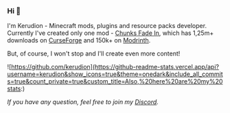 ### Hi 👋
I'm Kerudion - Minecraft mods, plugins and resource packs developer.
Currently I've created only one mod - [Chunks Fade In](https://modrinth.com/mod/chunks-fade-in), which has 1,25m+ downloads on [CurseForge](https://www.curseforge.com/minecraft/mc-mods/chunks-fade-in) and 150k+ on [Modrinth](https://modrinth.com/mod/chunks-fade-in).

But, of course, I won't stop and I'll create even more content!

![https://github.com/kerudion](https://github-readme-stats.vercel.app/api?username=kerudion&show_icons=true&theme=onedark&include_all_commits=true&count_private=true&custom_title=Also,%20here%20are%20my%20stats:)

*If you have any question, feel free to join my [Discord](https://discord.gg/fPbPhrQNSz).*
